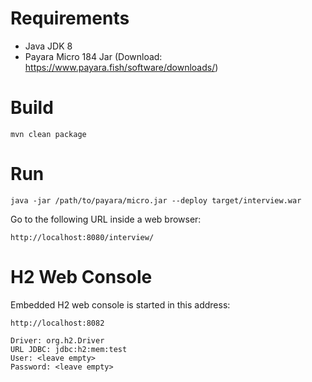 # Requirements
- Java JDK 8
- Payara Micro 184 Jar (Download: https://www.payara.fish/software/downloads/)

# Build
``
mvn clean package 
``

# Run
``
 java -jar /path/to/payara/micro.jar --deploy target/interview.war
``

Go to the following URL inside a web browser:

``
http://localhost:8080/interview/
``

# H2 Web Console

Embedded H2 web console is started in this address:

``
http://localhost:8082
``

```
Driver: org.h2.Driver
URL JDBC: jdbc:h2:mem:test
User: <leave empty>
Password: <leave empty>
```